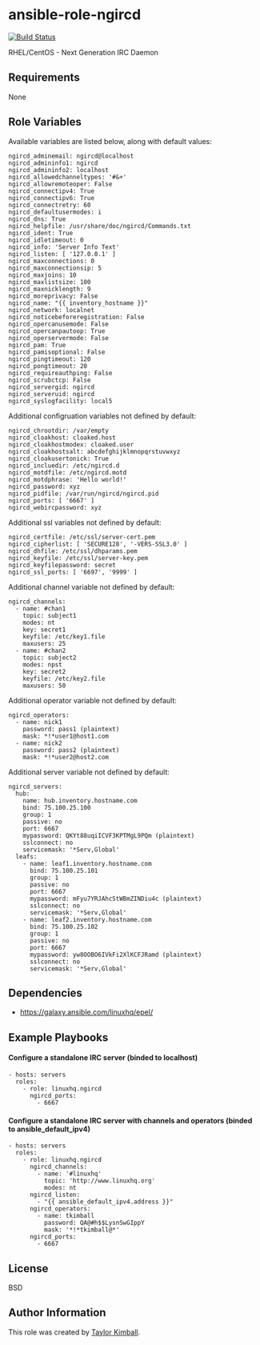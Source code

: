 # ansible-role-ngircd

[![Build Status](https://travis-ci.org/linuxhq/ansible-role-ngircd.svg?branch=master)](https://travis-ci.org/linuxhq/ansible-role-ngircd)

RHEL/CentOS - Next Generation IRC Daemon

## Requirements

None

## Role Variables

Available variables are listed below, along with default values:

    ngircd_adminemail: ngircd@localhost
    ngircd_admininfo1: ngircd
    ngircd_admininfo2: localhost
    ngircd_allowedchanneltypes: '#&+'
    ngircd_allowremoteoper: False
    ngircd_connectipv4: True
    ngircd_connectipv6: True
    ngircd_connectretry: 60
    ngircd_defaultusermodes: i
    ngircd_dns: True
    ngircd_helpfile: /usr/share/doc/ngircd/Commands.txt
    ngircd_ident: True
    ngircd_idletimeout: 0
    ngircd_info: 'Server Info Text'
    ngircd_listen: [ '127.0.0.1' ]
    ngircd_maxconnections: 0
    ngircd_maxconnectionsip: 5
    ngircd_maxjoins: 10
    ngircd_maxlistsize: 100
    ngircd_maxnicklength: 9
    ngircd_moreprivacy: False
    ngircd_name: "{{ inventory_hostname }}"
    ngircd_network: localnet
    ngircd_noticebeforeregistration: False
    ngircd_opercanusemode: False
    ngircd_opercanpautoop: True
    ngircd_operservermode: False
    ngircd_pam: True
    ngircd_pamisoptional: False
    ngircd_pingtimeout: 120
    ngircd_pongtimeout: 20
    ngircd_requireauthping: False
    ngircd_scrubctcp: False
    ngircd_servergid: ngircd
    ngircd_serveruid: ngircd
    ngircd_syslogfacility: local5

Additional configruation variables not defined by default:

    ngircd_chrootdir: /var/empty
    ngircd_cloakhost: cloaked.host
    ngircd_cloakhostmodex: cloaked.user
    ngircd_cloakhostsalt: abcdefghijklmnopqrstuvwxyz
    ngircd_cloakusertonick: True
    ngircd_incluedir: /etc/ngircd.d
    ngircd_motdfile: /etc/ngircd.motd
    ngircd_motdphrase: 'Hello world!'
    ngircd_password: xyz
    ngircd_pidfile: /var/run/ngircd/ngircd.pid
    ngircd_ports: [ '6667' ]
    ngircd_webircpassword: xyz

Additional ssl variables not defined by default:

    ngircd_certfile: /etc/ssl/server-cert.pem
    ngircd_cipherlist: [ 'SECURE128', '-VERS-SSL3.0' ]
    ngircd_dhfile: /etc/ssl/dhparams.pem
    ngircd_keyfile: /etc/ssl/server-key.pem
    ngircd_keyfilepassword: secret
    ngircd_ssl_ports: [ '6697', '9999' ]

Additional channel variable not defined by default:

    ngircd_channels:
      - name: #chan1
        topic: subject1
        modes: nt
        key: secret1
        keyfile: /etc/key1.file
        maxusers: 25
      - name: #chan2
        topic: subject2
        modes: npst
        key: secret2
        keyfile: /etc/key2.file
        maxusers: 50

Additional operator variable not defined by default:

    ngircd_operators:
      - name: nick1
        password: pass1 (plaintext)
        mask: *!*user1@host1.com
      - name: nick2
        password: pass2 (plaintext)
        mask: *!*user2@host2.com

Additional server variable not defined by default:

    ngircd_servers:
      hub:
        name: hub.inventory.hostname.com
        bind: 75.100.25.100
        group: 1
        passive: no
        port: 6667
        mypassword: QKYt88uqiICVF3KPTMgL9PQm (plaintext)
        sslconnect: no
        servicemask: '*Serv,Global'
      leafs:
        - name: leaf1.inventory.hostname.com
          bind: 75.100.25.101
          group: 1
          passive: no
          port: 6667
          mypassword: mFyu7YRJAhcStWBmZINDiu4c (plaintext)
          sslconnect: no
          servicemask: '*Serv,Global'
        - name: leaf2.inventory.hostname.com
          bind: 75.100.25.102
          group: 1
          passive: no
          port: 6667
          mypassword: yw8OOBO6IVkFi2XlKCFJRamd (plaintext)
          sslconnect: no
          servicemask: '*Serv,Global'

## Dependencies

 * https://galaxy.ansible.com/linuxhq/epel/

## Example Playbooks

#### Configure a standalone IRC server (binded to localhost)

    - hosts: servers
      roles:
        - role: linuxhq.ngircd
          ngircd_ports:
            - 6667

#### Configure a standalone IRC server with channels and operators (binded to ansible_default_ipv4)

    - hosts: servers
      roles:
        - role: linuxhq.ngircd
          ngircd_channels:
            - name: '#linuxhq'
              topic: 'http://www.linuxhq.org'
              modes: nt
          ngircd_listen:
            - "{{ ansible_default_ipv4.address }}"
          ngircd_operators:
            - name: tkimball
              password: QA@#h$$LysnSwGIppY
              mask: '*!*tkimball@*'
          ngircd_ports:
            - 6667

## License

BSD

## Author Information

This role was created by [Taylor Kimball](http://www.linuxhq.org).
